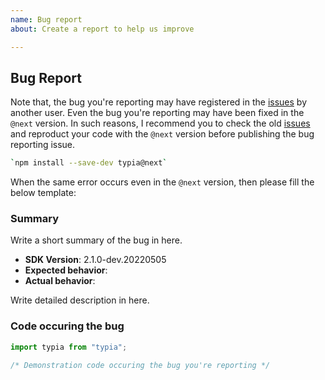 ```yaml
---
name: Bug report
about: Create a report to help us improve

---
```


## Bug Report
Note that, the bug you're reporting may have registered in the [issues](https://github.com/samchon/typia/search?type=issues) by another user. Even the bug you're reporting may have been fixed in the `@next` version. In such reasons, I recommend you to check the old [issues](https://github.com/samchon/typia/search?type=issues) and reproduct your code with the `@next` version before publishing the bug reporting issue.

```bash
`npm install --save-dev typia@next`
```

When the same error occurs even in the `@next` version, then please fill the below template:

### Summary
Write a short summary of the bug in here.

  - **SDK Version**: 2.1.0-dev.20220505
  - **Expected behavior**: 
  - **Actual behavior**: 

Write detailed description in here.



### Code occuring the bug
```typescript
import typia from "typia";

/* Demonstration code occuring the bug you're reporting */
```